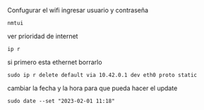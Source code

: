 
Confugurar el wifi  ingresar usuario y contraseña
    
    nmtui

ver prioridad de internet

    ip r

si primero esta ethernet borrarlo

    sudo ip r delete default via 10.42.0.1 dev eth0 proto static

cambiar la fecha y la hora para que pueda hacer el update 

    sudo date --set "2023-02-01 11:18"

